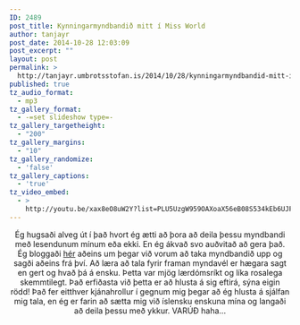 ```yaml
---
ID: 2489
post_title: Kynningarmyndbandið mitt í Miss World
author: tanjayr
post_date: 2014-10-28 12:03:09
post_excerpt: ""
layout: post
permalink: >
  http://tanjayr.umbrotsstofan.is/2014/10/28/kynningarmyndbandid-mitt-i-miss-world/
published: true
tz_audio_format:
  - mp3
tz_gallery_format:
  - -=set slideshow type=-
tz_gallery_targetheight:
  - "200"
tz_gallery_margins:
  - "10"
tz_gallery_randomize:
  - 'false'
tz_gallery_captions:
  - 'true'
tz_video_embed:
  - >
    http://youtu.be/xax8eO8uW2Y?list=PLU5UzgW959OAXoaX56eB08S534kEb6UJF
---
```

<p style="text-align: center;">Ég hugsaði alveg út í það hvort ég ætti að þora að deila þessu myndbandi með lesendunum mínum eða ekki. En ég ákvað svo auðvitað að gera það. Ég bloggaði <a title="HÉR" href="http://www.tanjayr.com/myndbandsupptaka-fyrir-miss-world/" target="_blank">hér</a> aðeins um þegar við vorum að taka myndbandið upp og sagði aðeins frá því. Að læra að tala fyrir framan myndavél er hægara sagt en gert og hvað þá á ensku. Þetta var mjög lærdómsríkt og líka rosalega skemmtilegt. Það erfiðasta við þetta er að hlusta á sig eftirá, sýna eigin rödd! Það fer eitthver kjánahrollur í gegnum mig þegar að ég hlusta á sjálfan mig tala, en ég er farin að sætta mig við íslensku enskuna mína og langaði að deila þessu með ykkur. VARÚÐ haha...</p>